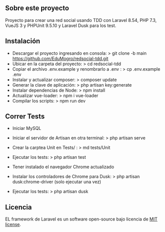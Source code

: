 ## Sobre este proyecto

Proyecto para crear una red social usando TDD con Laravel 8.54, PHP 7.3, VueJS 3 y PHPUnit 9.5.10 y Laravel Dusk para los test.

## Instalación

- Descargar el proyecto ingresando en consola: > git clone -b main https://github.com/EduMogro/redsocial-tdd.git
- Ubicar en la carpeta del proyecto: > cd redsocial-tdd
- Copiar el archivo .env.example y renombrarlo a .env : > cp .env.example .env
- Instalar y actualizar composer: > composer update
- Generar la clave de aplicación: > php artisan key:generate
- Instalar dependencias de Node: > npm install
- Actualizar vue-loader: > npm i vue-loader
- Compilar los scripts: > npm run dev

## Correr Tests

- Iniciar MySQL
- Iniciar el servidor de Artisan en otra terminal: > php artisan serve
- Crear la carptea Unit en Tests/ : > md tests/Unit
- Ejecutar los tests: > php artisan test

- Tener instalado el navegador Chrome actualizado
- Instalar los controladores de Chrome para Dusk: > php artisan dusk:chrome-driver (solo ejecutar una vez)
- Ejecutar los tests: > php artisan dusk

## Licencia

EL framework de Laravel es un software open-source bajo licencia de [MIT license](https://opensource.org/licenses/MIT).
